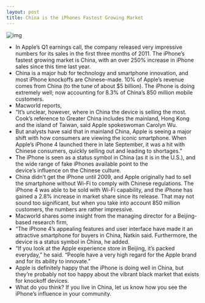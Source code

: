 ```yaml
---
layout: post
title: China is the iPhones Fastest Growing Market
---
```

![img](http://media.idownloadblog.com/wp-content/uploads/2011/04/Chinese-people-line-up-to-buy-iPhone-4-at-a-new-Apple-store-on-September-25-2010-in-Beijing-China.-Apple-with-Chinas-leading-telecommunications-carrier-China-Unicom-began-to-sell-Apples-iPhone-4-at-the-Chinese-mainland-today-e1303481969305.jpeg)
* In Apple’s Q1 earnings call, the company released very impressive numbers for its sales in the first three months of 2011. The iPhone’s fastest growing market is China, with an over 250% increase in iPhone sales since this time last year.
* China is a major hub for technology and smartphone innovation, and most iPhone knockoffs are Chinese-made. 10% of Apple’s revenue comes from China (to the tune of about $5 billion). The iPhone is doing extremely well; now accounting for 8.3% of China’s 850 million mobile customers.
* Macworld reports,
* “It’s unclear, however, where in China the device is selling the most. Cook’s reference to Greater China includes the mainland, Hong Kong and the island of Taiwan, said Apple spokeswoman Carolyn Wu.
* But analysts have said that in mainland China, Apple is seeing a major shift with how consumers are viewing the iconic smartphone. When Apple’s iPhone 4 launched there in late September, it was a hit with Chinese consumers, quickly selling out and leading to shortages.”
* The iPhone is seen as a status symbol in China (as it is in the U.S.), and the wide range of fake iPhones available point to the device’s influence on the Chinese culture.
* China didn’t get the iPhone until 2009, and Apple originally had to sell the smartphone without Wi-Fi to comply with Chinese regulations. The iPhone 4 was able to be sold with Wi-Fi capability, and the iPhone has gained a 2.8% increase in market share since its release. That may not sound too significant, but when you take into account 850 million customers, the numbers are rather impressive.
* Macworld shares some insight from the managing director for a Beijing-based research firm,
* “The iPhone 4’s appealing features and user interface have made it an attractive smartphone for buyers in China, Natkin said. Furthermore, the device is a status symbol in China, he added.
* “If you look at the Apple experience store in Beijing, it’s packed everyday,” he said. “People have a very high regard for the Apple brand and for its ability to innovate.”
* Apple is definitely happy that the iPhone is doing well in China, but they’re probably not too happy about the vibrant black market that exists for knockoff devices.
* What do you think? If you live in China, let us know how you see the iPhone’s influence in your community.

